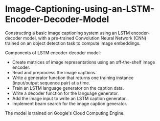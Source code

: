 # Image-Captioning-using-an-LSTM-Encoder-Decoder-Model
Constructing a basic image captioning system using an LSTM encoder-decoder model, with a pre-trained Convolution Neural Network (CNN) trained on an object detection task to compute image embeddings. 

Components of LSTM encoder-decoder model:
* Create matrices of image representations using an off-the-shelf image encoder.
* Read and preprocess the image captions.
* Write a generator function that returns one training instance (input/output sequence pair) at a time.
* Train an LSTM language generator on the caption data.
* Write a decoder function for the language generator.
* Add the image input to write an LSTM caption generator.
* Implement beam search for the image caption generator.

The model is trained on Google's Cloud Computing Engine. 

